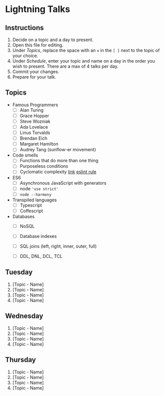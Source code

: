# Lightning Talks

## Instructions 

1. Decide on a topic and a day to present.
2. Open this file for editing.
3. Under _Topics_, replace the space with an `x` in the `[ ]` next to the topic of your choice.
4. Under _Schedule_, enter your topic and name on a day in the order you wish to present. There are a max of 4 talks per day.
5. Commit your changes.
6. Prepare for your talk.


## Topics

* Famous Programmers
  * [ ] Alan Turing
  * [ ] Grace Hopper
  * [ ] Steve Wozniak
  * [ ] Ada Lovelace
  * [ ] Linus Torvalds
  * [ ] Brendan Eich
  * [ ] Margaret Hamilton
  * [ ] Audrey Tang (sunflow-er movement)
* Code smells
  * [ ] Functions that do more than one thing
  * [ ] Purposeless conditions
  * [ ] Cyclomatic complexity [link](http://webuniverse.io/cyclomatic-complexity-refactoring-tips/) [eslint rule](http://eslint.org/docs/rules/complexity)
* ES6
  * [ ] Asynchronous JavaScript with generators
  * [ ] node `'use strict'`
  * [ ] `node --harmony`
* Transpiled languages
  * [ ] Typescript
  * [ ] Coffescript
* Databases
  * [ ] NoSQL
  * [ ] Database indexes
  * [ ] SQL joins (left, right, inner, outer, full)
  * [ ] DDL, DNL, DCL, TCL


## Tuesday

1. [Topic - Name]
2. [Topic - Name]
3. [Topic - Name]
4. [Topic - Name]


## Wednesday

1. [Topic - Name]
2. [Topic - Name]
3. [Topic - Name]
4. [Topic - Name]


## Thursday

1. [Topic - Name]
2. [Topic - Name]
3. [Topic - Name]
4. [Topic - Name]

